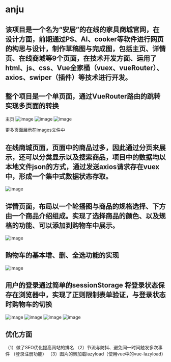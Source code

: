 # anju

## 该项目是一个名为“安居”的在线的家具商城官网，在设计方面，前期通过PS、AI、cooker等软件进行网页的构思与设计，制作草稿图与完成图，包括主页、详情页、在线商城等9个页面，在技术开发方面、运用了html、js、css、Vue全家桶（vuex、vueRouter）、axios、swiper（插件）等技术进行开发。

## 整个项目是一个单页面，通过VueRouter路由的跳转实现多页面的转换
主页
![image](https://github.com/281998644/anju-furniture/blob/master/images/homepage.png)
![image](https://github.com/281998644/anju-furniture/blob/master/images/homepage1.png)
![image](https://github.com/281998644/anju-furniture/blob/master/images/homepage2.png)

更多页面展示在images文件中


## 在线商城页面，页面中的商品过多，因此通过分页来展示，还可以分类显示以及搜索商品，项目中的数据均以本地文件json的方式，通过发送axios请求存在vuex中，形成一个集中式数据状态存取。
![image](https://github.com/281998644/anju-furniture/blob/master/images/products.png)

## 详情页面，布局以一个轮播图与商品的规格选择、下方由一个商品介绍组成。实现了选择商品的颜色、以及规格的功能、可以添加到购物车中展示。
![image](https://github.com/281998644/anju-furniture/blob/master/images/details.png)

## 购物车的基本增、删、全选功能的实现
![image](https://github.com/281998644/anju-furniture/blob/master/images/shopcar2.png)

## 用户的登录通过简单的sessionStorage 将登录状态保存在浏览器中，实现了正则限制表单验证，与登录状态时购物车的切换
![image](https://github.com/281998644/anju-furniture/blob/master/images/login.png)
![image](https://github.com/281998644/anju-furniture/blob/master/images/regist.png)
![image](https://github.com/281998644/anju-furniture/blob/master/images/shopcar1.png)
![image](https://github.com/281998644/anju-furniture/blob/master/images/signin.png)

## 优化方面
  （1）做了SEO优化提高网站的排名
  （2）节流与防抖、避免同一时间触发多次事件 （登录注册功能）
  （3）图片的懒加载lazyload（使用vue中的vue-lazyload）











